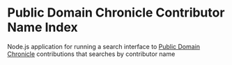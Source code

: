 # Public Domain Chronicle Contributor Name Index

Node.js application for running a search interface to [Public Domain Chronicle](https://publicdomainchronicle.org) contributions that searches by contributor name
